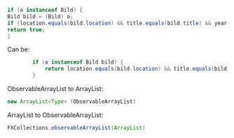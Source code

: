 ```java
if (o instanceof Bild) {
Bild bild = (Bild) o;
if (location.equals(bild.location) && title.equals(bild.title) && year == bild.year)
return true;
}
```

Can be:

```java
        if (o instanceof Bild bild) {
            return location.equals(bild.location) && title.equals(bild.title) && year == bild.year;
        }
```

ObservableArrayList to ArrayList:

```java
new ArrayList<Type> (ObservableArrayList)
```

ArrayList to ObservableArrayList:

```java
FXCollections.observableArrayList(ArrayList)
```
